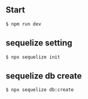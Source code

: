 ## Start

```bash
$ npm run dev
```

## sequelize setting

```bash
$ npx sequelize init
```

## sequelize db create

```bash
$ npx sequelize db:create
```

